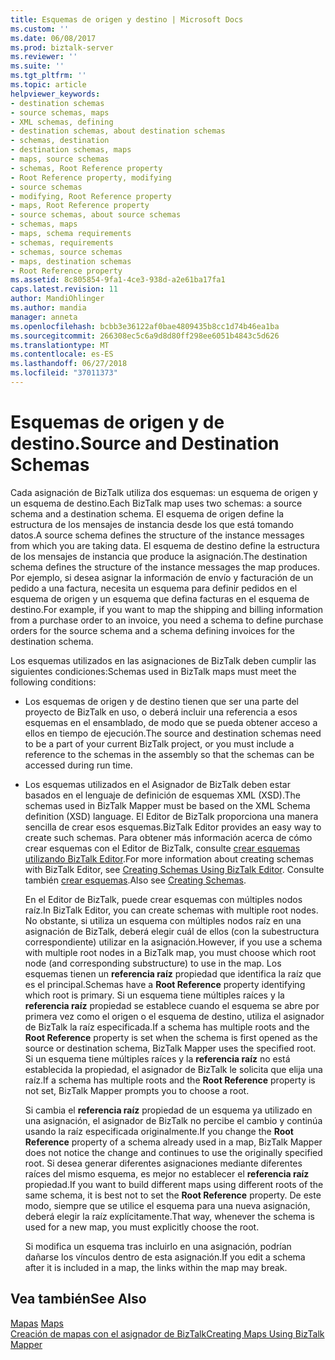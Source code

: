 ```yaml
---
title: Esquemas de origen y destino | Microsoft Docs
ms.custom: ''
ms.date: 06/08/2017
ms.prod: biztalk-server
ms.reviewer: ''
ms.suite: ''
ms.tgt_pltfrm: ''
ms.topic: article
helpviewer_keywords:
- destination schemas
- source schemas, maps
- XML schemas, defining
- destination schemas, about destination schemas
- schemas, destination
- destination schemas, maps
- maps, source schemas
- schemas, Root Reference property
- Root Reference property, modifying
- source schemas
- modifying, Root Reference property
- maps, Root Reference property
- source schemas, about source schemas
- schemas, maps
- maps, schema requirements
- schemas, requirements
- schemas, source schemas
- maps, destination schemas
- Root Reference property
ms.assetid: 8c805854-9fa1-4ce3-938d-a2e61ba17fa1
caps.latest.revision: 11
author: MandiOhlinger
ms.author: mandia
manager: anneta
ms.openlocfilehash: bcbb3e36122af0bae4809435b8cc1d74b46ea1ba
ms.sourcegitcommit: 266308ec5c6a9d8d80ff298ee6051b4843c5d626
ms.translationtype: MT
ms.contentlocale: es-ES
ms.lasthandoff: 06/27/2018
ms.locfileid: "37011373"
---
```

# <a name="source-and-destination-schemas"></a><span data-ttu-id="0766f-102">Esquemas de origen y de destino.</span><span class="sxs-lookup"><span data-stu-id="0766f-102">Source and Destination Schemas</span></span>
<span data-ttu-id="0766f-103">Cada asignación de BizTalk utiliza dos esquemas: un esquema de origen y un esquema de destino.</span><span class="sxs-lookup"><span data-stu-id="0766f-103">Each BizTalk map uses two schemas: a source schema and a destination schema.</span></span> <span data-ttu-id="0766f-104">El esquema de origen define la estructura de los mensajes de instancia desde los que está tomando datos.</span><span class="sxs-lookup"><span data-stu-id="0766f-104">A source schema defines the structure of the instance messages from which you are taking data.</span></span> <span data-ttu-id="0766f-105">El esquema de destino define la estructura de los mensajes de instancia que produce la asignación.</span><span class="sxs-lookup"><span data-stu-id="0766f-105">The destination schema defines the structure of the instance messages the map produces.</span></span> <span data-ttu-id="0766f-106">Por ejemplo, si desea asignar la información de envío y facturación de un pedido a una factura, necesita un esquema para definir pedidos en el esquema de origen y un esquema que defina facturas en el esquema de destino.</span><span class="sxs-lookup"><span data-stu-id="0766f-106">For example, if you want to map the shipping and billing information from a purchase order to an invoice, you need a schema to define purchase orders for the source schema and a schema defining invoices for the destination schema.</span></span>  
  
 <span data-ttu-id="0766f-107">Los esquemas utilizados en las asignaciones de BizTalk deben cumplir las siguientes condiciones:</span><span class="sxs-lookup"><span data-stu-id="0766f-107">Schemas used in BizTalk maps must meet the following conditions:</span></span>  
  
- <span data-ttu-id="0766f-108">Los esquemas de origen y de destino tienen que ser una parte del proyecto de BizTalk en uso, o deberá incluir una referencia a esos esquemas en el ensamblado, de modo que se pueda obtener acceso a ellos en tiempo de ejecución.</span><span class="sxs-lookup"><span data-stu-id="0766f-108">The source and destination schemas need to be a part of your current BizTalk project, or you must include a reference to the schemas in the assembly so that the schemas can be accessed during run time.</span></span>  
  
- <span data-ttu-id="0766f-109">Los esquemas utilizados en el Asignador de BizTalk deben estar basados en el lenguaje de definición de esquemas XML (XSD).</span><span class="sxs-lookup"><span data-stu-id="0766f-109">The schemas used in BizTalk Mapper must be based on the XML Schema definition (XSD) language.</span></span> <span data-ttu-id="0766f-110">El Editor de BizTalk proporciona una manera sencilla de crear esos esquemas.</span><span class="sxs-lookup"><span data-stu-id="0766f-110">BizTalk Editor provides an easy way to create such schemas.</span></span> <span data-ttu-id="0766f-111">Para obtener más información acerca de cómo crear esquemas con el Editor de BizTalk, consulte [crear esquemas utilizando BizTalk Editor](../core/creating-schemas-using-biztalk-editor.md).</span><span class="sxs-lookup"><span data-stu-id="0766f-111">For more information about creating schemas with BizTalk Editor, see [Creating Schemas Using BizTalk Editor](../core/creating-schemas-using-biztalk-editor.md).</span></span> <span data-ttu-id="0766f-112">Consulte también [crear esquemas](../core/creating-schemas.md).</span><span class="sxs-lookup"><span data-stu-id="0766f-112">Also see [Creating Schemas](../core/creating-schemas.md).</span></span>  
  
  <span data-ttu-id="0766f-113">En el Editor de BizTalk, puede crear esquemas con múltiples nodos raíz.</span><span class="sxs-lookup"><span data-stu-id="0766f-113">In BizTalk Editor, you can create schemas with multiple root nodes.</span></span> <span data-ttu-id="0766f-114">No obstante, si utiliza un esquema con múltiples nodos raíz en una asignación de BizTalk, deberá elegir cuál de ellos (con la subestructura correspondiente) utilizar en la asignación.</span><span class="sxs-lookup"><span data-stu-id="0766f-114">However, if you use a schema with multiple root nodes in a BizTalk map, you must choose which root node (and corresponding substructure) to use in the map.</span></span> <span data-ttu-id="0766f-115">Los esquemas tienen un **referencia raíz** propiedad que identifica la raíz que es el principal.</span><span class="sxs-lookup"><span data-stu-id="0766f-115">Schemas have a **Root Reference** property identifying which root is primary.</span></span> <span data-ttu-id="0766f-116">Si un esquema tiene múltiples raíces y la **referencia raíz** propiedad se establece cuando el esquema se abre por primera vez como el origen o el esquema de destino, utiliza el asignador de BizTalk la raíz especificada.</span><span class="sxs-lookup"><span data-stu-id="0766f-116">If a schema has multiple roots and the **Root Reference** property is set when the schema is first opened as the source or destination schema, BizTalk Mapper uses the specified root.</span></span> <span data-ttu-id="0766f-117">Si un esquema tiene múltiples raíces y la **referencia raíz** no está establecida la propiedad, el asignador de BizTalk le solicita que elija una raíz.</span><span class="sxs-lookup"><span data-stu-id="0766f-117">If a schema has multiple roots and the **Root Reference** property is not set, BizTalk Mapper prompts you to choose a root.</span></span>  
  
  <span data-ttu-id="0766f-118">Si cambia el **referencia raíz** propiedad de un esquema ya utilizado en una asignación, el asignador de BizTalk no percibe el cambio y continúa usando la raíz especificada originalmente.</span><span class="sxs-lookup"><span data-stu-id="0766f-118">If you change the **Root Reference** property of a schema already used in a map, BizTalk Mapper does not notice the change and continues to use the originally specified root.</span></span> <span data-ttu-id="0766f-119">Si desea generar diferentes asignaciones mediante diferentes raíces del mismo esquema, es mejor no establecer el **referencia raíz** propiedad.</span><span class="sxs-lookup"><span data-stu-id="0766f-119">If you want to build different maps using different roots of the same schema, it is best not to set the **Root Reference** property.</span></span> <span data-ttu-id="0766f-120">De este modo, siempre que se utilice el esquema para una nueva asignación, deberá elegir la raíz explícitamente.</span><span class="sxs-lookup"><span data-stu-id="0766f-120">That way, whenever the schema is used for a new map, you must explicitly choose the root.</span></span>  
  
  <span data-ttu-id="0766f-121">Si modifica un esquema tras incluirlo en una asignación, podrían dañarse los vínculos dentro de esta asignación.</span><span class="sxs-lookup"><span data-stu-id="0766f-121">If you edit a schema after it is included in a map, the links within the map may break.</span></span>  
  
## <a name="see-also"></a><span data-ttu-id="0766f-122">Vea también</span><span class="sxs-lookup"><span data-stu-id="0766f-122">See Also</span></span>  
 <span data-ttu-id="0766f-123">[Mapas](../core/maps.md) </span><span class="sxs-lookup"><span data-stu-id="0766f-123">[Maps](../core/maps.md) </span></span>  
 [<span data-ttu-id="0766f-124">Creación de mapas con el asignador de BizTalk</span><span class="sxs-lookup"><span data-stu-id="0766f-124">Creating Maps Using BizTalk Mapper</span></span>](../core/creating-maps-using-biztalk-mapper.md)